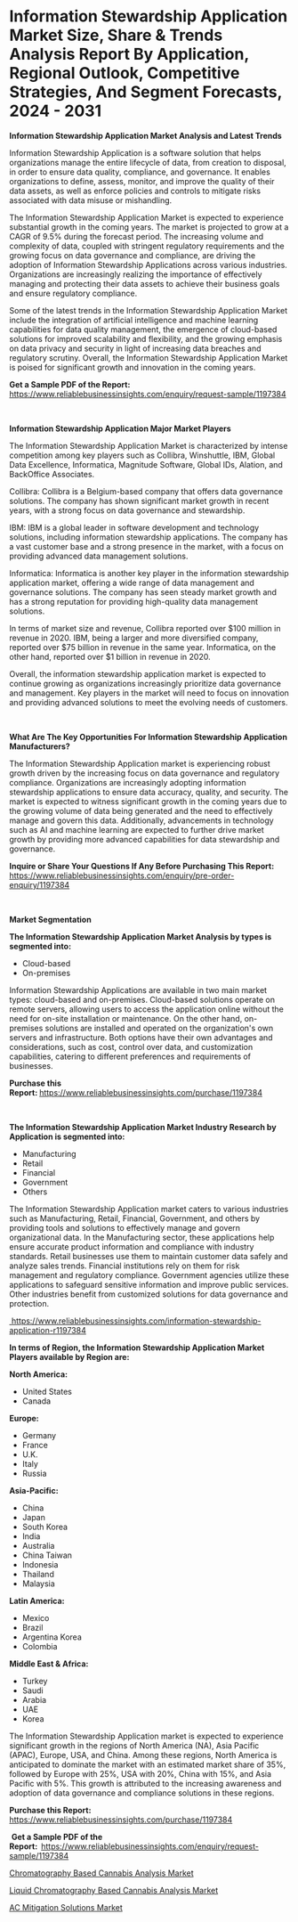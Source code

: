 <p><h1>Information Stewardship Application Market Size, Share & Trends Analysis Report By Application, Regional Outlook, Competitive Strategies, And Segment Forecasts, 2024 - 2031</h1></p><p><strong>Information Stewardship Application Market Analysis and Latest Trends</strong></p>
<p><p>Information Stewardship Application is a software solution that helps organizations manage the entire lifecycle of data, from creation to disposal, in order to ensure data quality, compliance, and governance. It enables organizations to define, assess, monitor, and improve the quality of their data assets, as well as enforce policies and controls to mitigate risks associated with data misuse or mishandling.</p><p>The Information Stewardship Application Market is expected to experience substantial growth in the coming years. The market is projected to grow at a CAGR of 9.5% during the forecast period. The increasing volume and complexity of data, coupled with stringent regulatory requirements and the growing focus on data governance and compliance, are driving the adoption of Information Stewardship Applications across various industries. Organizations are increasingly realizing the importance of effectively managing and protecting their data assets to achieve their business goals and ensure regulatory compliance.</p><p>Some of the latest trends in the Information Stewardship Application Market include the integration of artificial intelligence and machine learning capabilities for data quality management, the emergence of cloud-based solutions for improved scalability and flexibility, and the growing emphasis on data privacy and security in light of increasing data breaches and regulatory scrutiny. Overall, the Information Stewardship Application Market is poised for significant growth and innovation in the coming years.</p></p>
<p><strong>Get a Sample PDF of the Report:&nbsp;</strong> <a href="https://www.reliablebusinessinsights.com/enquiry/request-sample/1197384">https://www.reliablebusinessinsights.com/enquiry/request-sample/1197384</a></p>
<p>&nbsp;</p>
<p><strong>Information Stewardship Application Major Market Players</strong></p>
<p><p>The Information Stewardship Application Market is characterized by intense competition among key players such as Collibra, Winshuttle, IBM, Global Data Excellence, Informatica, Magnitude Software, Global IDs, Alation, and BackOffice Associates.</p><p>Collibra: Collibra is a Belgium-based company that offers data governance solutions. The company has shown significant market growth in recent years, with a strong focus on data governance and stewardship.</p><p>IBM: IBM is a global leader in software development and technology solutions, including information stewardship applications. The company has a vast customer base and a strong presence in the market, with a focus on providing advanced data management solutions.</p><p>Informatica: Informatica is another key player in the information stewardship application market, offering a wide range of data management and governance solutions. The company has seen steady market growth and has a strong reputation for providing high-quality data management solutions.</p><p>In terms of market size and revenue, Collibra reported over $100 million in revenue in 2020. IBM, being a larger and more diversified company, reported over $75 billion in revenue in the same year. Informatica, on the other hand, reported over $1 billion in revenue in 2020.</p><p>Overall, the information stewardship application market is expected to continue growing as organizations increasingly prioritize data governance and management. Key players in the market will need to focus on innovation and providing advanced solutions to meet the evolving needs of customers.</p></p>
<p>&nbsp;</p>
<p><strong>What Are The Key Opportunities For Information Stewardship Application Manufacturers?</strong></p>
<p><p>The Information Stewardship Application market is experiencing robust growth driven by the increasing focus on data governance and regulatory compliance. Organizations are increasingly adopting information stewardship applications to ensure data accuracy, quality, and security. The market is expected to witness significant growth in the coming years due to the growing volume of data being generated and the need to effectively manage and govern this data. Additionally, advancements in technology such as AI and machine learning are expected to further drive market growth by providing more advanced capabilities for data stewardship and governance.</p></p>
<p><strong>Inquire or Share Your Questions If Any Before Purchasing This Report:</strong> <a href="https://www.reliablebusinessinsights.com/enquiry/pre-order-enquiry/1197384">https://www.reliablebusinessinsights.com/enquiry/pre-order-enquiry/1197384</a></p>
<p>&nbsp;</p>
<p><strong>Market Segmentation</strong></p>
<p><strong>The Information Stewardship Application Market Analysis by types is segmented into:</strong></p>
<p><ul><li>Cloud-based</li><li>On-premises</li></ul></p>
<p><p>Information Stewardship Applications are available in two main market types: cloud-based and on-premises. Cloud-based solutions operate on remote servers, allowing users to access the application online without the need for on-site installation or maintenance. On the other hand, on-premises solutions are installed and operated on the organization's own servers and infrastructure. Both options have their own advantages and considerations, such as cost, control over data, and customization capabilities, catering to different preferences and requirements of businesses.</p></p>
<p><strong>Purchase this Report:&nbsp;</strong><a href="https://www.reliablebusinessinsights.com/purchase/1197384">https://www.reliablebusinessinsights.com/purchase/1197384</a></p>
<p>&nbsp;</p>
<p><strong>The Information Stewardship Application Market Industry Research by Application is segmented into:</strong></p>
<p><ul><li>Manufacturing</li><li>Retail</li><li>Financial</li><li>Government</li><li>Others</li></ul></p>
<p><p>The Information Stewardship Application market caters to various industries such as Manufacturing, Retail, Financial, Government, and others by providing tools and solutions to effectively manage and govern organizational data. In the Manufacturing sector, these applications help ensure accurate product information and compliance with industry standards. Retail businesses use them to maintain customer data safely and analyze sales trends. Financial institutions rely on them for risk management and regulatory compliance. Government agencies utilize these applications to safeguard sensitive information and improve public services. Other industries benefit from customized solutions for data governance and protection.</p></p>
<p><a href="https://www.reliablebusinessinsights.com/information-stewardship-application-r1197384">&nbsp;https://www.reliablebusinessinsights.com/information-stewardship-application-r1197384</a></p>
<p><strong>In terms of Region, the Information Stewardship Application Market Players available by Region are:</strong></p>
<p>
    <p> <strong> North America: </strong>
        <ul>
            <li>United States</li>
            <li>Canada</li>
        </ul>
        </p> 
    <p> <strong> Europe: </strong>
        <ul>
            <li>Germany</li>
            <li>France</li>
            <li>U.K.</li>
            <li>Italy</li>
            <li>Russia</li>
        </ul>
        </p> 
    <p> <strong> Asia-Pacific: </strong>
        <ul>
            <li>China</li>
            <li>Japan</li>
            <li>South Korea</li>
            <li>India</li>
            <li>Australia</li>
            <li>China Taiwan</li>
            <li>Indonesia</li>
            <li>Thailand</li>
            <li>Malaysia</li>
        </ul>
        </p> 
    <p> <strong> Latin America: </strong>
        <ul>
            <li>Mexico</li>
            <li>Brazil</li>
            <li>Argentina Korea</li>
            <li>Colombia</li>
        </ul>
        </p> 
    <p> <strong> Middle East & Africa: </strong>
        <ul>
            <li>Turkey</li>
            <li>Saudi</li>
            <li>Arabia</li>
            <li>UAE</li>
            <li>Korea</li>
        </ul>
    </p>
    </p>
<p><p>The Information Stewardship Application market is expected to experience significant growth in the regions of North America (NA), Asia Pacific (APAC), Europe, USA, and China. Among these regions, North America is anticipated to dominate the market with an estimated market share of 35%, followed by Europe with 25%, USA with 20%, China with 15%, and Asia Pacific with 5%. This growth is attributed to the increasing awareness and adoption of data governance and compliance solutions in these regions.</p></p>
<p><strong>Purchase this Report: </strong><a href="https://www.reliablebusinessinsights.com/purchase/1197384">https://www.reliablebusinessinsights.com/purchase/1197384</a></p>
<p>&nbsp;<strong>Get a Sample PDF of the Report:&nbsp;&nbsp;</strong><a href="https://www.reliablebusinessinsights.com/enquiry/request-sample/1197384">https://www.reliablebusinessinsights.com/enquiry/request-sample/1197384</a></p>
<p><strong></strong></p>
<p><p><a href="https://github.com/mauripalmi/Market-Research-Report-List-4/blob/main/chromatography-based-cannabis-analysis-market.md">Chromatography Based Cannabis Analysis Market</a></p><p><a href="https://github.com/nicoletavirag/Market-Research-Report-List-4/blob/main/liquid-chromatography-based-cannabis-analysis-market.md">Liquid Chromatography Based Cannabis Analysis Market</a></p><p><a href="https://github.com/gulaimolin/Market-Research-Report-List-5/blob/main/ac-mitigation-solutions-market.md">AC Mitigation Solutions Market</a></p></p>